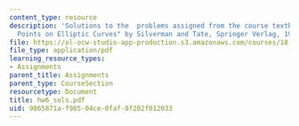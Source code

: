 ```yaml
---
content_type: resource
description: 'Solutions to the  problems assigned from the course textbook: "Rational
  Points on Elliptic Curves" by Silverman and Tate, Springer Verlag, 1992.'
file: https://ol-ocw-studio-app-production.s3.amazonaws.com/courses/18-704-seminar-in-algebra-and-number-theory-rational-points-on-elliptic-curves-fall-2004/9865871af98504ce0faf8f202f012033_hw6_sols.pdf
file_type: application/pdf
learning_resource_types:
- Assignments
parent_title: Assignments
parent_type: CourseSection
resourcetype: Document
title: hw6_sols.pdf
uid: 9865871a-f985-04ce-0faf-8f202f012033
---
```

